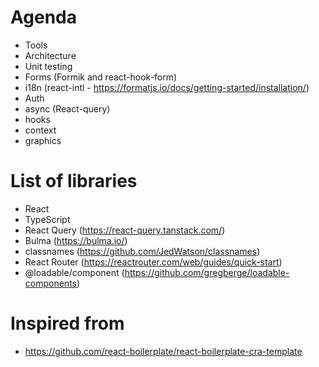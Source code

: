 # Agenda

- Tools
- Architecture
- Unit testing
- Forms (Formik and react-hook-form)
- i18n (react-intl - https://formatjs.io/docs/getting-started/installation/)
- Auth
- async (React-query)
- hooks
- context
- graphics


# List of libraries
- React
- TypeScript
- React Query (https://react-query.tanstack.com/)
- Bulma (https://bulma.io/)
- classnames (https://github.com/JedWatson/classnames)
- React Router (https://reactrouter.com/web/guides/quick-start)
- @loadable/component (https://github.com/gregberge/loadable-components)

# Inspired from
- https://github.com/react-boilerplate/react-boilerplate-cra-template